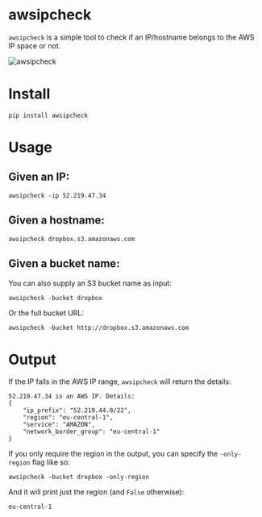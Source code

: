 # awsipcheck

`awsipcheck` is a simple tool to check if an IP/hostname belongs to the AWS IP space or not.

![awsipcheck](https://user-images.githubusercontent.com/3582096/123546169-219ec500-d779-11eb-8fc6-7ed6ecd990bd.png)

# Install

```
pip install awsipcheck
```

# Usage

## Given an IP:
```
awsipcheck -ip 52.219.47.34
```

## Given a hostname:

```
awsipcheck dropbox.s3.amazonaws.com
```

## Given a bucket name:

You can also supply an S3 bucket name as input:

```
awsipcheck -bucket dropbox
```

Or the full bucket URL:

```
awsipcheck -bucket http://dropbox.s3.amazonaws.com
```

# Output

If the IP falls in the AWS IP range, `awsipcheck` will return the details:

```
52.219.47.34 is an AWS IP. Details:
{
    "ip_prefix": "52.219.44.0/22",
    "region": "eu-central-1",
    "service": "AMAZON",
    "network_border_group": "eu-central-1"
}
```

If you only require the region in the output, you can specify the `-only-region` flag like so:

```
awsipcheck -bucket dropbox -only-region
```

And it will print just the region (and `False` otherwise):

```
eu-central-1
```